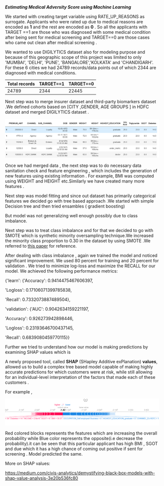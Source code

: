 ***Estimating Medical Adversity Score using Machine Learning***

We started with creating target variable using RATE_UP_REASONS as surrogate.
Applicants who were rated up due to medical reasons are encoded as **1** and the
rest are encoded as **0** . So all the applicants with TARGET ==1 are those who
was diagnosed with some medical condition after being sent for medical screening
and TARGET==0 are those cases who came out clean after medical screening .

We wanted to use DIGILYTICS dataset also for modeling purpose and because of
this geographic scope of this project was limited to only 'MUMBAI', 'DELHI',
'PUNE', 'BANGALORE','KOLKATA' and 'CHANDIGARH'. For these 6 cities we had 24789
records/data points out of which 2344 are diagnosed with medical conditions.

| Total records | TARGET==1 | TARGET==0 |
|---------------|-----------|-----------|
| 24789         | 2344      | 22445     |

Next step was to merge insurer dataset and third-party  biomarkers dataset .We defined cohorts
based on [CITY ,GENDER, AGE GROUPS ] in HDFC dataset and merged DIGILYTICS
dataset .

![](de99798e35064c4d1746b55178092b9f.png)

Once we had merged data , the next step was to do necessary data sanitation
check and feature engineering , which includes the generation of new features
using existing information . For example, BMI was computed using WEIGHT and
HEIGHT etc.Similarly we have created many more features .

Next step was model fitting and since out dataset has primarily categorical
features we decided go with tree based approach .We started with simple Decision
tree and then tried ensambles ( gradient boosting)

But model was not generalizing well enough possibly due to class imbalance.

Next step was to treat class imbalance and for that we decided to go with SMOTE
which is synthetic minority oversampling technique.We increased the minority
class proportion to 0.30 in the dataset by using SMOTE .We referred to [this
paper](https://jair.org/index.php/jair/article/view/10302/24590) for reference.

After dealing with class imbalance , again we trained the model and noticed
significant improvement. We used 80 percent for training and 20 percent for
validation . We tried to minimize log-loss and maximize the RECALL for our
model. We achieved the following performance metrics:

{'learn': {'Accuracy': 0.9414475467606397,

'Logloss': 0.17106071399785838,

'Recall': 0.7332073887489504},

'validation': {'AUC': 0.9042634159221197,

'Accuracy': 0.926273942898446,

'Logloss': 0.23193646700437145,

'Recall': 0.6839080459770115}}

Further we tried to understand how our model is making predictions by examining
SHAP values which is

A newly proposed tool, called **SHAP** (SHapley Additive exPlanation)
**values**, allowed us to build a complex tree based model capable of making
highly accurate predictions for which customers were at risk, while still
allowing for an individual-level interpretation of the factors that made each of
these customers .

For example ,

![](a4fd48c393f2b48872b39d98db2e99d1.png)

Red colored blocks represents the features which are increasing the overall
probability while Blue color represents the opposite(i.e decrease the
probability).it can be seen that this particular applicant has high BMI , SGOT
and due which it has a high chance of coming out positive if sent for screening
. Model predicted the same.

More on SHAP values:

<https://medium.com/civis-analytics/demystifying-black-box-models-with-shap-value-analysis-3e20b536fc80>
